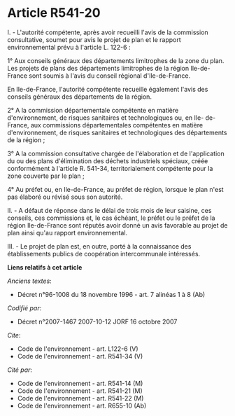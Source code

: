 # Article R541-20

I. - L'autorité compétente, après avoir recueilli l'avis de la commission consultative, soumet pour avis le projet de plan et
le rapport environnemental prévu à l'article L. 122-6 :

1° Aux conseils généraux des départements limitrophes de la zone du plan. Les projets de plans des départements limitrophes
de la région Ile-de-France sont soumis à l'avis du conseil régional d'Ile-de-France.

En Ile-de-France, l'autorité compétente recueille également l'avis des conseils généraux des départements de la région.

2° A la commission départementale compétente en matière d'environnement, de risques sanitaires et technologiques ou, en Ile-
de-France, aux commissions départementales compétentes en matière d'environnement, de risques sanitaires et technologiques
des départements de la région ;

3° A la commission consultative chargée de l'élaboration et de l'application du ou des plans d'élimination des déchets
industriels spéciaux, créée conformément à l'article R. 541-34, territorialement compétente pour la zone couverte par le
plan ;

4° Au préfet ou, en Ile-de-France, au préfet de région, lorsque le plan n'est pas élaboré ou révisé sous son autorité.

II. - A défaut de réponse dans le délai de trois mois de leur saisine, ces conseils, ces commissions et, le cas échéant, le
préfet ou le préfet de la région Ile-de-France sont réputés avoir donné un avis favorable au projet de plan ainsi qu'au
rapport environnemental.

III. - Le projet de plan est, en outre, porté à la connaissance des établissements publics de coopération intercommunale
intéressés.

**Liens relatifs à cet article**

_Anciens textes_:

  - Décret n°96-1008 du 18 novembre 1996 - art. 7 alinéas 1 à 8  (Ab)

_Codifié par_:

  - Décret n°2007-1467 2007-10-12 JORF 16 octobre 2007

_Cite_:

  - Code de l'environnement - art. L122-6 (V)
  - Code de l'environnement - art. R541-34 (V)

_Cité par_:

  - Code de l'environnement - art. R541-14 (M)
  - Code de l'environnement - art. R541-21 (M)
  - Code de l'environnement - art. R541-22 (M)
  - Code de l'environnement - art. R655-10 (Ab)
